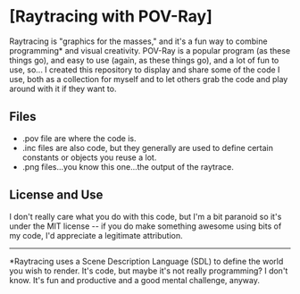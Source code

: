 [Raytracing with POV-Ray]
=========================
Raytracing is "graphics for the masses," and it's a fun way to combine programming* and visual creativity.
POV-Ray is a popular program (as these things go), and easy to use (again, as these things go), and a lot of fun to use, so...
I created this repository to display and share some of the code I use, both as a collection for myself and to let others grab the code and play around with it if they want to.

Files
-----
- .pov file are where the code is.
- .inc files are also code, but they generally are used to define certain constants or objects you reuse a lot.
- .png files...you know this one...the output of the raytrace.

License and Use
---------------
I don't really care what you do with this code, but I'm a bit paranoid so it's under the MIT license -- if you do make something awesome using bits of my code, I'd appreciate a legitimate attribution.

---

*Raytracing uses a Scene Description Language (SDL) to define the world you wish to render. It's code, but maybe it's not really programming? I don't know. It's fun and productive and a good mental challenge, anyway.
